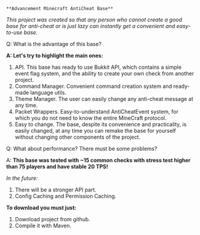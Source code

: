     **Advancement Minecraft AntiCheat Base**

_This project was created so that any person who cannot create a good base for anti-cheat or is just lazy can instantly get a convenient and easy-to-use base._

Q: What is the advantage of this base?

**A: Let's try to highlight the main ones:**
1) API. This base has ready to use Bukkit API, which contains a simple event flag system, and the ability to create your own check from another project.
2) Command Manager. Convenient command creation system and ready-made language utils.
3) Theme Manager. The user can easily change any anti-cheat message at any time.
4) Packet Wrappers. Easy-to-understand AntiCheatEvent system, for which you do not need to know the entire MineCraft protocol.
5) Easy to change. The base, despite its convenience and practicality, is easily changed, at any time you can remake the base for yourself without changing other components of the project.

Q: What about performance? There must be some problems?

A: **This base was tested with ~15 common checks with stress test higher than 75 players and have stable 20 TPS!**

_In the future:_
1) There will be a stronger API part.
2) Config Caching and Permission Caching.

**To download you must just:**
1) Download project from github.
2) Compile it with Maven.